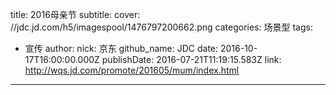 title: 2016母亲节
subtitle: 
cover: //jdc.jd.com/h5/imagespool/1476797200662.png
categories: 场景型
tags:
  - 宣传
author:
  nick: 京东
  github_name: JDC
date: 2016-10-17T16:00:00.000Z
publishDate: 2016-07-21T11:19:15.583Z
link: http://wqs.jd.com/promote/201605/mum/index.html
---